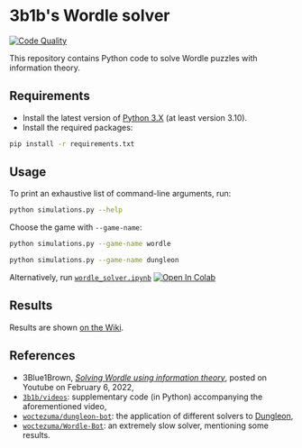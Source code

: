 # 3b1b's Wordle solver

[![Code Quality][codacy-image]][codacy]

This repository contains Python code to solve Wordle puzzles with information theory.

## Requirements

- Install the latest version of [Python 3.X][python-download-url] (at least version 3.10).
- Install the required packages:

```bash
pip install -r requirements.txt
```

## Usage

To print an exhaustive list of command-line arguments, run:

```bash
python simulations.py --help
```

Choose the game with `--game-name`:

```bash
python simulations.py --game-name wordle
```

```bash
python simulations.py --game-name dungleon
```

Alternatively, run [`wordle_solver.ipynb`][colab-notebook]
[![Open In Colab][colab-badge]][colab-notebook]

## Results

Results are shown [on the Wiki][wiki-results].

## References

- 3Blue1Brown, [*Solving Wordle using information theory*][youtube-video], posted on Youtube on February 6, 2022,
- [`3b1b/videos`][youtube-supplementary-code]: supplementary code (in Python) accompanying the aforementioned video,
- [`woctezuma/dungleon-bot`][dungleon-bot]: the application of different solvers to [Dungleon][dungleon-rules],
- [`woctezuma/Wordle-Bot`][wordle-bot-python-fork]: an extremely slow solver, mentioning some results.

<!-- Definitions -->

[codacy]: <https://www.codacy.com/gh/woctezuma/3b1b-wordle-solver/dashboard>
[codacy-image]: <https://app.codacy.com/project/badge/Grade/ff156cc6b4604ba1a7527448480a118a>

[python-download-url]: <https://www.python.org/downloads/>
[colab-notebook]: <https://colab.research.google.com/github/woctezuma/3b1b-wordle-solver/blob/colab/wordle_solver.ipynb>
[colab-badge]: <https://colab.research.google.com/assets/colab-badge.svg>
[wiki-results]: <https://github.com/woctezuma/3b1b-wordle-solver/wiki>

[youtube-video]: <https://www.youtube.com/watch?v=v68zYyaEmEA>
[youtube-supplementary-code]: <https://github.com/3b1b/videos/tree/master/_2022/wordle>
[dungleon-bot]: <https://github.com/woctezuma/dungleon-bot>
[dungleon-rules]: <https://github.com/woctezuma/dungleon/wiki/Rules>
[wordle-bot-python-fork]: <https://github.com/woctezuma/Wordle-Bot>
